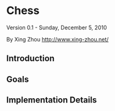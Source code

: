 Chess
=====

Version 0.1 - Sunday, December 5, 2010

By Xing Zhou
<http://www.xing-zhou.net/>

Introduction
------------

Goals
-----

Implementation Details
----------------------


